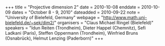 +++
title = "Projective dimension 2"
date = 2010-10-08
enddate = 2010-10-09
dates = "October 8 - 9, 2010"
dateadded = 2010-09-22
note = "University of Bielefeld, Germany"
webpage = "http://www.math.uni-bielefeld.de/~sek/dim2/"
organisers = "Claus Michael Ringel (Bielefeld)"
speakers = "Idun Reiten (Trondheim), Dieter Happel (Chemnitz), Sefi Ladkani (Paris), Steffen Oppermann (Trondheim), Winfried Bruns (Osnabrück), Helmut Lenzing (Paderborn)"
+++
